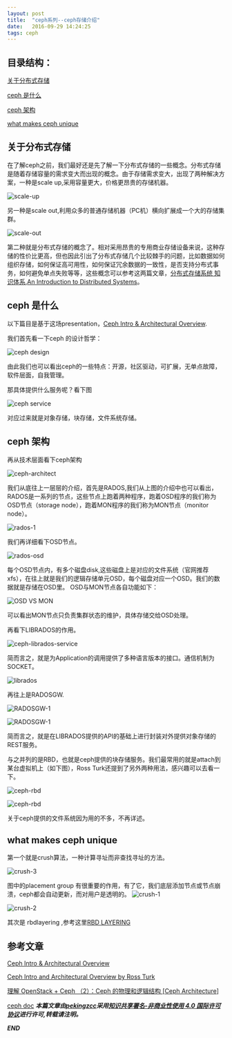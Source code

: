 ```yaml
---
layout: post
title:  "ceph系列--ceph存储介绍"
date:   2016-09-29 14:24:25
tags: ceph
---
```


## 目录结构：


[关于分布式存储](#A)

[ceph 是什么 ](#B)

[ceph 架构](#B)

[what makes ceph unique](#C)






<a name="A"></a>

## 关于分布式存储

在了解ceph之前，我们最好还是先了解一下分布式存储的一些概念。分布式存储是随着存储容量的需求变大而出现的概念。由于存储需求变大，出现了两种解决方案，一种是scale up,采用容量更大，价格更昂贵的存储机器。

![scale-up](https://raw.githubusercontent.com/zhangchenchen/zhangchenchen.github.io/hexo/images/scale-up.png) 

另一种是scale out,利用众多的普通存储机器（PC机）横向扩展成一个大的存储集群。

![scale-out](https://raw.githubusercontent.com/zhangchenchen/zhangchenchen.github.io/hexo/images/20160929scale-out.png)

第二种就是分布式存储的概念了。相对采用昂贵的专用商业存储设备来说，这种存储的性价比更高，但也因此引出了分布式存储几个比较棘手的问题，比如数据如何组织存储，如何保证高可用性，如何保证冗余数据的一致性，是否支持分布式事务，如何避免单点失败等等，这些概念可以参考这两篇文章，[分布式存储系统 知识体系](http://wuchong.me/blog/2014/08/07/distributed-storage-system-knowledge/),[An Introduction to Distributed Systems](http://webdam.inria.fr/Jorge/html/wdmch15.html)。





<a name="B"></a>

## ceph 是什么

以下篇目是基于这场presentation，[Ceph Intro & Architectural Overview](https://www.youtube.com/watch?v=7I9uxoEhUdY).

我们首先看一下ceph 的设计哲学：

![ceph design](https://raw.githubusercontent.com/zhangchenchen/zhangchenchen.github.io/hexo/images/20160929-ceph-design.png)

由此我们也可以看出ceph的一些特点：开源，社区驱动，可扩展，无单点故障，软件层面，自我管理。

那具体提供什么服务呢？看下图

![ceph service](https://raw.githubusercontent.com/zhangchenchen/zhangchenchen.github.io/hexo/images/20160929-ceph-service.png)

对应过来就是对象存储，块存储，文件系统存储。



<a name="C"></a>

## ceph 架构


再从技术层面看下ceph架构

![ceph-architect](https://raw.githubusercontent.com/zhangchenchen/zhangchenchen.github.io/hexo/images/2016-09-29ceph-architect.png)

我们从底往上一层层的介绍，首先是RADOS,我们从上图的介绍中也可以看出，RADOS是一系列的节点，这些节点上跑着两种程序，跑着OSD程序的我们称为OSD节点（storage node），跑着MON程序的我们称为MON节点（monitor node）。

![rados-1](https://raw.githubusercontent.com/zhangchenchen/zhangchenchen.github.io/hexo/images/2016-09-29-rados-1.png)

我们再详细看下OSD节点。

![rados-osd](https://raw.githubusercontent.com/zhangchenchen/zhangchenchen.github.io/hexo/images/20160929-rados-osd.png)

每个OSD节点内，有多个磁盘disk,这些磁盘上是对应的文件系统（官网推荐 xfs），在往上就是我们的逻辑存储单元OSD，每个磁盘对应一个OSD。我们的数据就是存储在OSD里。
OSD与MON节点各自功能如下：

![OSD VS MON](https://raw.githubusercontent.com/zhangchenchen/zhangchenchen.github.io/hexo/images/20160929-OSD-MON.png)

可以看出MON节点只负责集群状态的维护，具体存储交给OSD处理。

再看下LIBRADOS的作用。

![ceph-librados-service](https://raw.githubusercontent.com/zhangchenchen/zhangchenchen.github.io/hexo/images/20160929ceph-librados-service.png)

简而言之，就是为Application的调用提供了多种语言版本的接口。通信机制为SOCKET。

![librados](https://raw.githubusercontent.com/zhangchenchen/zhangchenchen.github.io/hexo/images/20160929-librados.png)

再往上是RADOSGW.

![RADOSGW-1](https://raw.githubusercontent.com/zhangchenchen/zhangchenchen.github.io/hexo/images/20160929-radosgw-1.png)

![RADOSGW-1](https://raw.githubusercontent.com/zhangchenchen/zhangchenchen.github.io/hexo/images/20160929-radosgw-2.png)

简而言之，就是在LIBRADOS提供的API的基础上进行封装对外提供对象存储的REST服务。

与之并列的是RBD，也就是ceph提供的块存储服务。我们最常用的就是attach到某台虚拟机上（如下图），Ross Turk还提到了另外两种用法，感兴趣可以去看一下。

![ceph-rbd](https://raw.githubusercontent.com/zhangchenchen/zhangchenchen.github.io/hexo/images/20160929ceph-rbd-1.png)

![ceph-rbd](https://raw.githubusercontent.com/zhangchenchen/zhangchenchen.github.io/hexo/images/20160929-ceph-rbd-2.png)

关于ceph提供的文件系统因为用的不多，不再详述。



<a name="D"></a>

## what makes ceph unique

第一个就是crush算法，一种计算寻址而非查找寻址的方法。

![crush-3](https://raw.githubusercontent.com/zhangchenchen/zhangchenchen.github.io/hexo/images/20160929-crush-3.png)

 图中的placement group 有很重要的作用，有了它，我们底层添加节点或节点崩溃，ceph都会自动更新，而对用户是透明的。
![crush-1](https://raw.githubusercontent.com/zhangchenchen/zhangchenchen.github.io/hexo/images/20160929-crush-1.png)

![crush-2](https://raw.githubusercontent.com/zhangchenchen/zhangchenchen.github.io/hexo/images/20160929-crush-2.png)

其次是 rbdlayering ,参考这里[RBD LAYERING](http://docs.ceph.com/docs/master/dev/rbd-layering/)



## 参考文章

[Ceph Intro & Architectural Overview](https://www.youtube.com/watch?v=7I9uxoEhUdY)

[Ceph Intro and Architectural Overview by Ross Turk](http://www.slideshare.net/buildacloud/ceph-intro-and-architectural-overview-by-ross-turk)

[理解 OpenStack + Ceph （2）：Ceph 的物理和逻辑结构 [Ceph Architecture]](http://www.cnblogs.com/sammyliu/p/4836014.html)

[ceph doc](http://docs.ceph.com/docs/master/)
***本篇文章由[pekingzcc](https://zhangchenchen.github.io/)采用[知识共享署名-非商业性使用 4.0 国际许可协议](https://creativecommons.org/licenses/by-nc-sa/4.0/)进行许可,转载请注明。***


 ***END***
